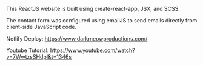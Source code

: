 This ReactJS website is built using create-react-app, JSX, and SCSS.

The contact form was configured using emailJS to send emails directly from client-side JavaScript code. 


Netlify Deploy:
https://www.darkmeowproductions.com/

Youtube Tutorial: 
https://www.youtube.com/watch?v=7WwtzsSHdpI&t=1346s
